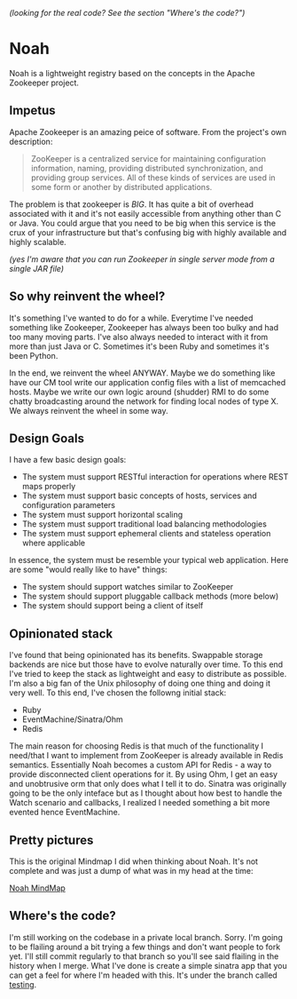 _(looking for the real code? See the section "Where's the code?")_

# Noah
Noah is a lightweight registry based on the concepts in the Apache Zookeeper project.

## Impetus
Apache Zookeeper is an amazing peice of software. From the project's own description:

> ZooKeeper is a centralized service for maintaining configuration information, naming, providing distributed synchronization, and providing group services. All of these kinds of services are used in some form or another by distributed applications.

The problem is that zookeeper is *BIG*. It has quite a bit of overhead associated with it and it's not easily accessible from anything other than C or Java. You could argue that you need to be big when this service is the crux of your infrastructure but that's confusing big with highly available and highly scalable.

_(yes I'm aware that you can run Zookeeper in single server mode from a single JAR file)_

## So why reinvent the wheel?
It's something I've wanted to do for a while. Everytime I've needed something like Zookeeper, Zookeeper has always been too bulky and had too many moving parts. I've also always needed to interact with it from more than just Java or C. Sometimes it's been Ruby and sometimes it's been Python.

In the end, we reinvent the wheel ANYWAY. Maybe we do something like have our CM tool write our application config files with a list of memcached hosts. Maybe we write our own logic around (shudder) RMI to do some chatty broadcasting around the network for finding local nodes of type X. We always reinvent the wheel in some way.

## Design Goals
I have a few basic design goals:

* The system must support RESTful interaction for operations where REST maps properly
* The system must support basic concepts of hosts, services and configuration parameters
* The system must support horizontal scaling
* The system must support traditional load balancing methodologies
* The system must support ephemeral clients and stateless operation where applicable

In essence, the system must be resemble your typical web application.
Here are some "would really like to have" things:

* The system should support watches similar to ZooKeeper
* The system should support pluggable callback methods (more below)
* The system should support being a client of itself

## Opinionated stack
I've found that being opinionated has its benefits. Swappable storage backends are nice but those have to evolve naturally over time. To this end I've tried to keep the stack as lightweight and easy to distribute as possible. I'm also a big fan of the Unix philosophy of doing one thing and doing it very well. To this end, I've chosen the followng initial stack:

* Ruby
* EventMachine/Sinatra/Ohm
* Redis

The main reason for choosing Redis is that much of the functionality I need/that I want to implement from ZooKeeper is already available in Redis semantics. Essentially Noah becomes a custom API for Redis - a way to provide disconnected client operations for it. By using Ohm, I get an easy and unobtrusive orm that only does what I tell it to do. Sinatra was originally going to be the only inteface but as I thought about how best to handle the Watch scenario and callbacks, I realized I needed something a bit more evented hence EventMachine.

## Pretty pictures
This is the original Mindmap I did when thinking about Noah. It's not complete and was just a dump of what was in my head at the time:

[Noah MindMap](https://github.com/lusis/Noah/raw/master/doc/noah-mindmap-original.png)

## Where's the code?
I'm still working on the codebase in a private local branch. Sorry. I'm going to be flailing around a bit trying a few things and don't want people to fork yet. I'll still commit regularly to that branch so you'll see said flailing in the history when I merge. What I've done is create a simple sinatra app that you can get a feel for where I'm headed with this. It's under the branch called [testing](https://github.com/lusis/Noah/tree/testing).
